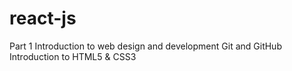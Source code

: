 # react-js


Part 1
Introduction to web design and development
Git and GitHub
Introduction to HTML5 & CSS3
